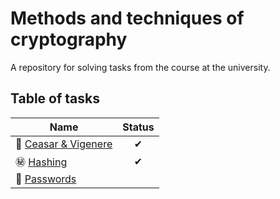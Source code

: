 # Methods and techniques of cryptography

A repository for solving tasks from the course at the university.

## Table of tasks
| Name  | Status |
|---|:---:|
| 🔑  [Ceasar & Vigenere ](https://github.com/tdxa/methods-and-techniques-of-cryptography/tree/master/assigment_01)| ✔ |
| ㊙  [Hashing ](https://github.com/tdxa/methods-and-techniques-of-cryptography/tree/master/assigment_02)| ✔ |
| 🛅  [Passwords](https://github.com/tdxa/methods-and-techniques-of-cryptography/tree/master/assigment_03)|  |